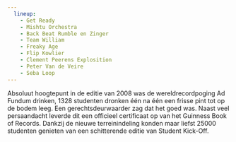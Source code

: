 ```yaml
---
  lineup:
    - Get Ready
    - Mishtu Orchestra
    - Back Beat Rumble en Zinger
    - Team William
    - Freaky Age
    - Flip Kowlier
    - Clement Peerens Explosition
    - Peter Van de Veire
    - Seba Loop
---
```


Absoluut hoogtepunt in de editie van 2008 was de wereldrecordpoging Ad Fundum drinken, 1328 studenten dronken één na één een frisse pint tot op de bodem leeg. Een gerechtsdeurwaarder zag dat het goed was. Naast veel persaandacht leverde dit een officieel certificaat op van het Guinness Book of Records. Dankzij de nieuwe terreinindeling konden maar liefst 25000 studenten genieten van een schitterende editie van Student Kick-Off.
